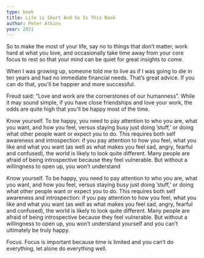 ```yaml
---
type: book
title: Life is Short And So Is This Book
author: Peter Atkins
year: 2021
---
```


So to make the most of your life, say no to things that don’t matter, work hard at what you love, and occasionally take time away from your core focus to rest so that your mind can be quiet for great insights to come.

When I was growing up, someone told me to live as if I was going to die in ten years and had no immediate financial needs. That’s great advice. If you can do that, you'll be happier and more successful.

Freud said: “Love and work are the cornerstones of our humanness”. While it may sound simple, if you have close friendships and love your work, the odds are quite high that you’ll be happy most of the time.

Know yourself. To be happy, you need to pay attention to who you are, what you want, and how you feel, versus staying busy just doing ’stuff,’ or doing what other people want or expect you to do. This requires both self awareness and introspection: if you pay attention to how you feel, what you like and what you want (as well as what makes you feel sad, angry, fearful and confused), the world is likely to look quite different. Many people are afraid of being introspective because they feel vulnerable. But without a willingness to open up, you won’t understand

Know yourself. To be happy, you need to pay attention to who you are, what you want, and how you feel, versus staying busy just doing ’stuff,’ or doing what other people want or expect you to do. This requires both self awareness and introspection: if you pay attention to how you feel, what you like and what you want (as well as what makes you feel sad, angry, fearful and confused), the world is likely to look quite different. Many people are afraid of being introspective because they feel vulnerable. But without a willingness to open up, you won’t understand yourself and you can’t ultimately be truly happy.

Focus. Focus is important because time is limited and you can’t do everything, let alone do everything well.